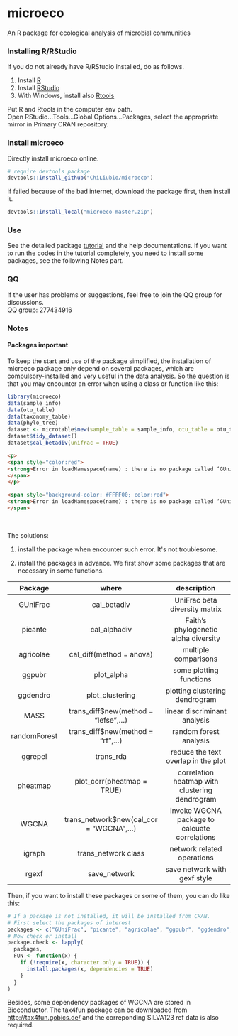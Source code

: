 # microeco
An R package for ecological analysis of microbial communities

### Installing R/RStudio
If you do not already have R/RStudio installed, do as follows.

1. Install [R](https://www.r-project.org/)
2. Install [RStudio](https://rstudio.com/)
3. With Windows, install also [Rtools](https://cran.r-project.org/bin/windows/Rtools/)  

Put R and Rtools in the computer env path.  
Open RStudio...Tools...Global Options...Packages, select the appropriate mirror in Primary CRAN repository.

### Install microeco
Directly install microeco online.
```r
# require devtools package
devtools::install_github("ChiLiubio/microeco")
```
If failed because of the bad internet, download the package first, then install it.
```r
devtools::install_local("microeco-master.zip")
```

### Use
See the detailed package [tutorial](https://chiliubio.github.io/microeco/) and the help documentations.
If you want to run the codes in the tutorial completely, you need to install some packages, see the following Notes part.


### QQ
If the user has problems or suggestions, feel free to join the QQ group for discussions.  
QQ group: 277434916

### Notes

#### Packages important
To keep the start and use of the package simplified, 
the installation of microeco package only depend on several packages, which are compulsory-installed and very useful in the data analysis.
So the question is that you may encounter an error when using a class or function like this:

```r
library(microeco)
data(sample_info)
data(otu_table)
data(taxonomy_table)
data(phylo_tree)
dataset <- microtable$new(sample_table = sample_info, otu_table = otu_table, tax_table = taxonomy_table, phylo_tree = phylo_tree)
dataset$tidy_dataset()
dataset$cal_betadiv(unifrac = TRUE)
```

```html
<p>
<span style="color:red">
<strong>Error in loadNamespace(name) : there is no package called ‘GUniFrac’ ...</strong>
</span>
</p>
```

```html
<span style="background-color: #FFFF00; color:red">
<strong>Error in loadNamespace(name) : there is no package called ‘GUniFrac’ ...</strong>
</span>

```

<br>

The solutions:

1. install the package when encounter such error. It's not troublesome.

2. install the packages in advance. We first show some packages that are necessary in some functions.


<div id="content-wrapper">
  <div class="inner clearfix">
    <section id="main-content">
<table>
<colgroup>
<col width="19%"></col>
<col width="38%"></col>
<col width="42%"></col>
</colgroup>
<thead>
<tr class="header">
<th align="center">Package</th>
<th align="center">where</th>
<th align="center">description</th>
</tr>
</thead>
<tbody>
<tr class="odd">
<td align="center">GUniFrac</td>
<td align="center">cal_betadiv</td>
<td align="center">UniFrac beta diversity matrix</td>
</tr>
<tr class="even">
<td align="center">picante</td>
<td align="center">cal_alphadiv</td>
<td align="center">Faith’s phylogenetic alpha diversity</td>
</tr>
<tr class="odd">
<td align="center">agricolae</td>
<td align="center">cal_diff(method = anova)</td>
<td align="center">multiple comparisons</td>
</tr>
<tr class="even">
<td align="center">ggpubr</td>
<td align="center">plot_alpha</td>
<td align="center">some plotting functions</td>
</tr>
<tr class="odd">
<td align="center">ggdendro</td>
<td align="center">plot_clustering</td>
<td align="center">plotting clustering dendrogram</td>
</tr>
<tr class="even">
<td align="center">MASS</td>
<td align="center">trans_diff$new(method = “lefse”,…)</td>
<td align="center">linear discriminant analysis</td>
</tr>
<tr class="odd">
<td align="center">randomForest</td>
<td align="center">trans_diff$new(method = “rf”,…)</td>
<td align="center">random forest analysis</td>
</tr>
<tr class="even">
<td align="center">ggrepel</td>
<td align="center">trans_rda</td>
<td align="center">reduce the text overlap in the plot</td>
</tr>
<tr class="odd">
<td align="center">pheatmap</td>
<td align="center">plot_corr(pheatmap = TRUE)</td>
<td align="center">correlation heatmap with clustering dendrogram</td>
</tr>
<tr class="even">
<td align="center">WGCNA</td>
<td align="center">trans_network$new(cal_cor = “WGCNA”,…)</td>
<td align="center">invoke WGCNA package to calcuate correlations</td>
</tr>
<tr class="odd">
<td align="center">igraph</td>
<td align="center">trans_network class</td>
<td align="center">network related operations</td>
</tr>
<tr class="even">
<td align="center">rgexf</td>
<td align="center">save_network</td>
<td align="center">save network with gexf style</td>
</tr>
</tbody>
</table>
    </section>
  </div>
</div>


Then, if you want to install these packages or some of them, you can do like this:

```r
# If a package is not installed, it will be installed from CRAN.
# First select the packages of interest
packages <- c("GUniFrac", "picante", "agricolae", "ggpubr", "ggdendro", "MASS", "randomForest", "ggrepel", "pheatmap", "WGCNA", "igraph", "rgexf")
# Now check or install
package.check <- lapply(
  packages,
  FUN <- function(x) {
    if (!require(x, character.only = TRUE)) {
      install.packages(x, dependencies = TRUE)
    }
  }
)
```

Besides, some dependency packages of WGCNA are stored in Bioconductor. The tax4fun package can be downloaded from http://tax4fun.gobics.de/
and the correponding SILVA123 ref data is also required.















